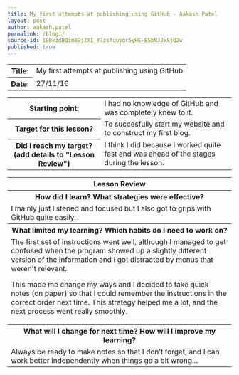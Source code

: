 ```yaml
---
title: My first attempts at publishing using GitHub - Aakash Patel
layout: post
author: aakash.patel
permalink: /blog1/
source-id: 18BkzdBQim89j2XI_Y7zsAuuygr5yHE-ESbNJJx8jQ2w
published: true
---
```

<table>
  <tr>
    <th>Title:</th>
    <td>My first attempts at publishing using GitHub</td>
  </tr>
  <tr>
    <th> Date:  </th>
    <td>27/11/16</td>
  </tr>
 </table>


<table>
  <tr>
    <th>Starting point:</th>
    <td>I had no knowledge of GitHub and was completely knew to it. </td>
  </tr>
  <tr>
    <th>Target for this lesson?</th>
    <td>To succesfully start my website and to construct my first blog. </td>
  </tr>
  <tr>
    <th>Did I reach my target? 
(add details to "Lesson Review")</th>
    <td>I think I did because I worked quite fast and was ahead of the stages during the lesson. </td>
  </tr>
</table>


<table>
  <tr>
    <th>Lesson Review</th>
  </tr>
  <tr>
    <th>How did I learn? What strategies were effective? </th>
  </tr>
  <tr>
    <td>I mainly just listened and focused but I also got to grips with GitHub quite easily. </td>
  </tr>
  <tr>
    <th>What limited my learning? Which habits do I need to work on? </th>
  </tr>
  <tr>
    <td>The first set of instructions went well, although I managed to get confused when the program showed up a slightly different version of the information and I got distracted by menus that weren't relevant.  

This made me change my ways and I decided to take quick notes (on paper) so that I could remember the instructions in the correct order next time.  This strategy helped me a lot, and the next process went really smoothly.</td>
  </tr>
  <tr>
    <th>What will I change for next time? How will I improve my learning?</th>
  </tr>
  <tr>
    <td>Always be ready to make notes so that I don’t forget, and I can work better independently when things go a bit wrong...</td>
  </tr>
</table>


